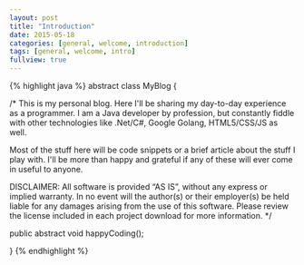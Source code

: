 ```yaml
---
layout: post
title: "Introduction"
date: 2015-05-18
categories: [general, welcome, introduction]
tags: [general, welcome, intro]
fullview: true
---
```


{% highlight java %}
abstract class MyBlog {

  /*
  This is my personal blog. Here I'll be sharing my day-to-day experience as a programmer.
  I am a Java developer by profession, but constantly fiddle with other technologies like
  .Net/C#, Google Golang, HTML5/CSS/JS as well.

  Most of the stuff here will be code snippets or a brief article about the stuff I play with.
  I'll be more than happy and grateful if any of these will ever come in useful to anyone.

  DISCLAIMER: All software is provided “AS IS”, without any express or implied warranty.
  In no event will the author(s) or their employer(s) be held liable for any damages arising
  from the use of this software. Please review the license included in each project download
  for more information.
  */

  public abstract void happyCoding();

}
{% endhighlight %}
